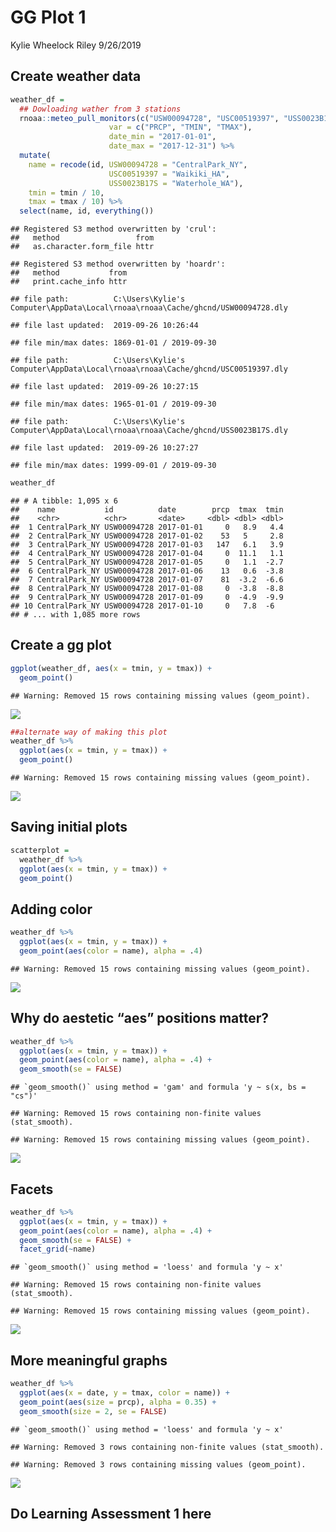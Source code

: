 GG Plot 1
================
Kylie Wheelock Riley
9/26/2019

## Create weather data

``` r
weather_df = 
  ## Dowloading wather from 3 stations
  rnoaa::meteo_pull_monitors(c("USW00094728", "USC00519397", "USS0023B17S"),
                      var = c("PRCP", "TMIN", "TMAX"), 
                      date_min = "2017-01-01",
                      date_max = "2017-12-31") %>%
  mutate(
    name = recode(id, USW00094728 = "CentralPark_NY", 
                      USC00519397 = "Waikiki_HA",
                      USS0023B17S = "Waterhole_WA"),
    tmin = tmin / 10,
    tmax = tmax / 10) %>%
  select(name, id, everything())
```

    ## Registered S3 method overwritten by 'crul':
    ##   method                 from
    ##   as.character.form_file httr

    ## Registered S3 method overwritten by 'hoardr':
    ##   method           from
    ##   print.cache_info httr

    ## file path:          C:\Users\Kylie's Computer\AppData\Local\rnoaa\rnoaa\Cache/ghcnd/USW00094728.dly

    ## file last updated:  2019-09-26 10:26:44

    ## file min/max dates: 1869-01-01 / 2019-09-30

    ## file path:          C:\Users\Kylie's Computer\AppData\Local\rnoaa\rnoaa\Cache/ghcnd/USC00519397.dly

    ## file last updated:  2019-09-26 10:27:15

    ## file min/max dates: 1965-01-01 / 2019-09-30

    ## file path:          C:\Users\Kylie's Computer\AppData\Local\rnoaa\rnoaa\Cache/ghcnd/USS0023B17S.dly

    ## file last updated:  2019-09-26 10:27:27

    ## file min/max dates: 1999-09-01 / 2019-09-30

``` r
weather_df
```

    ## # A tibble: 1,095 x 6
    ##    name           id          date        prcp  tmax  tmin
    ##    <chr>          <chr>       <date>     <dbl> <dbl> <dbl>
    ##  1 CentralPark_NY USW00094728 2017-01-01     0   8.9   4.4
    ##  2 CentralPark_NY USW00094728 2017-01-02    53   5     2.8
    ##  3 CentralPark_NY USW00094728 2017-01-03   147   6.1   3.9
    ##  4 CentralPark_NY USW00094728 2017-01-04     0  11.1   1.1
    ##  5 CentralPark_NY USW00094728 2017-01-05     0   1.1  -2.7
    ##  6 CentralPark_NY USW00094728 2017-01-06    13   0.6  -3.8
    ##  7 CentralPark_NY USW00094728 2017-01-07    81  -3.2  -6.6
    ##  8 CentralPark_NY USW00094728 2017-01-08     0  -3.8  -8.8
    ##  9 CentralPark_NY USW00094728 2017-01-09     0  -4.9  -9.9
    ## 10 CentralPark_NY USW00094728 2017-01-10     0   7.8  -6  
    ## # ... with 1,085 more rows

## Create a gg plot

``` r
ggplot(weather_df, aes(x = tmin, y = tmax)) + 
  geom_point()
```

    ## Warning: Removed 15 rows containing missing values (geom_point).

![](viz_and_eda_files/figure-gfm/unnamed-chunk-2-1.png)<!-- -->

``` r
##alternate way of making this plot
weather_df %>% 
  ggplot(aes(x = tmin, y = tmax)) + 
  geom_point()
```

    ## Warning: Removed 15 rows containing missing values (geom_point).

![](viz_and_eda_files/figure-gfm/unnamed-chunk-2-2.png)<!-- -->

## Saving initial plots

``` r
scatterplot = 
  weather_df %>% 
  ggplot(aes(x = tmin, y = tmax)) + 
  geom_point()
```

## Adding color

``` r
weather_df %>% 
  ggplot(aes(x = tmin, y = tmax)) + 
  geom_point(aes(color = name), alpha = .4)
```

    ## Warning: Removed 15 rows containing missing values (geom_point).

![](viz_and_eda_files/figure-gfm/unnamed-chunk-4-1.png)<!-- -->

## Why do aestetic “aes” positions matter?

``` r
weather_df %>% 
  ggplot(aes(x = tmin, y = tmax)) + 
  geom_point(aes(color = name), alpha = .4) +
  geom_smooth(se = FALSE)
```

    ## `geom_smooth()` using method = 'gam' and formula 'y ~ s(x, bs = "cs")'

    ## Warning: Removed 15 rows containing non-finite values (stat_smooth).

    ## Warning: Removed 15 rows containing missing values (geom_point).

![](viz_and_eda_files/figure-gfm/unnamed-chunk-5-1.png)<!-- -->

## Facets

``` r
weather_df %>% 
  ggplot(aes(x = tmin, y = tmax)) + 
  geom_point(aes(color = name), alpha = .4) +
  geom_smooth(se = FALSE) +
  facet_grid(~name)
```

    ## `geom_smooth()` using method = 'loess' and formula 'y ~ x'

    ## Warning: Removed 15 rows containing non-finite values (stat_smooth).

    ## Warning: Removed 15 rows containing missing values (geom_point).

![](viz_and_eda_files/figure-gfm/unnamed-chunk-6-1.png)<!-- -->

## More meaningful graphs

``` r
weather_df %>% 
  ggplot(aes(x = date, y = tmax, color = name)) +
  geom_point(aes(size = prcp), alpha = 0.35) +
  geom_smooth(size = 2, se = FALSE)
```

    ## `geom_smooth()` using method = 'loess' and formula 'y ~ x'

    ## Warning: Removed 3 rows containing non-finite values (stat_smooth).

    ## Warning: Removed 3 rows containing missing values (geom_point).

![](viz_and_eda_files/figure-gfm/unnamed-chunk-7-1.png)<!-- -->

## Do Learning Assessment 1 here
